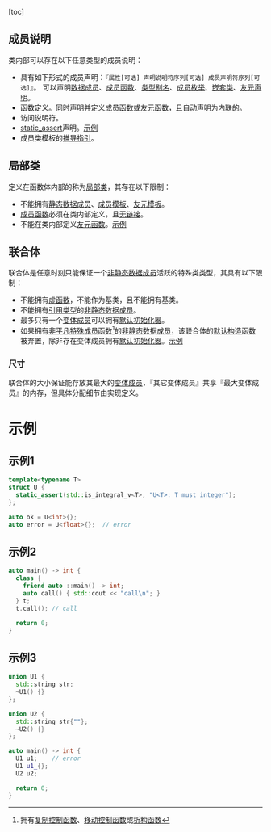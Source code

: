 [toc]

## 成员说明

类内部可以存在以下任意类型的成员说明：

* 具有如下形式的成员声明：『`属性[可选] 声明说明符序列[可选] 成员声明符序列[可选]`』。
  可以声明[数据成员]()、[成员函数]()、[类型别名]()、[成员枚举]()、[嵌套类]()、[友元声明]()。
* 函数定义。同时声明并定义[成员函数]()或[友元函数]()，且自动声明为[内联]()的。
* 访问说明符。
* [static_assert]()声明。[示例](#示例1)
* 成员类模板的[推导指引]()。

## 局部类

定义在函数体内部的称为[局部类]()，其存在以下限制：

* 不能拥有[静态数据成员]()、[成员模板]()、[友元模板]()。
* [成员函数]()必须在类内部定义，且[无链接]()。
* 不能在类内部定义[友元函数]()。[示例](#示例2)

## 联合体

联合体是任意时刻只能保证一个[非静态数据成员]()活跃的特殊类类型，其具有以下限制：

* 不能拥有[虚函数]()，不能作为基类，且不能拥有基类。
* 不能拥有[引用类型]()的[非静态数据成员]()。
* 最多只有一个[变体成员]()可以拥有[默认初始化器]()。
* 如果拥有[非平凡特殊成员函数]()[^1]的[非静态数据成员]()，该联合体的[默认构造函数]()被弃置，除非存在变体成员拥有[默认初始化器]()。[示例](#示例3)

### 尺寸

联合体的大小保证能存放其最大的[变体成员]()，『其它变体成员』共享『最大变体成员』的内存，但具体分配细节由实现定义。





# 示例

## 示例1

```cpp
template<typename T>
struct U {
  static_assert(std::is_integral_v<T>, "U<T>: T must integer");
};

auto ok = U<int>{};
auto error = U<float>{};  // error
```

## 示例2

```cpp
auto main() -> int {
  class {
    friend auto ::main() -> int;
    auto call() { std::cout << "call\n"; }
  } t;
  t.call(); // call

  return 0;
}
```

## 示例3

```cpp
union U1 {
  std::string str;
  ~U1() {}
};

union U2 {
  std::string str{""};
  ~U2() {}
};

auto main() -> int {
  U1 u1;    // error
  U1 u1_{};
  U2 u2;

  return 0;
}
```





[^1]:拥有[复制控制函数]()、[移动控制函数]()或[析构函数]()